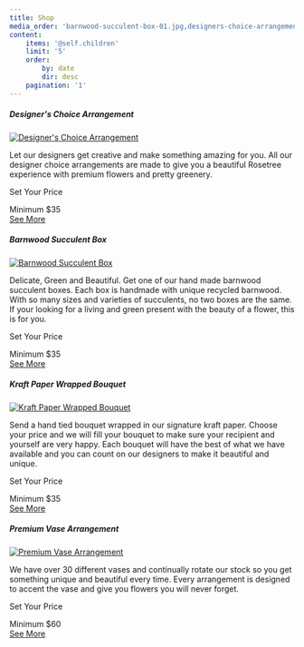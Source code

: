 ```yaml
---
title: Shop
media_order: 'barnwood-succulent-box-01.jpg,designers-choice-arrangement-shop-min.jpg,kraft-paper-wrapped-bouquet-03.jpg,premium-vase-arrangement-003-min.jpg'
content:
    items: '@self.children'
    limit: '5'
    order:
        by: date
        dir: desc
    pagination: '1'
---
```


<div class="container-fluid pt-4 pb-4">
	<div class="row pb-5">
		<div class="col-12 col-lg-4 col-xl-3 text-center pb-5">
			<div class="product rounded">
			<h5 class="h2 heading text-weight-bold">Designer's Choice Arrangement</h5>
			<a href="shop/designers-choice-arrangement"><img class="pt-3 pb-3 img-fluid" src="shop/designers-choice-arrangement-shop-min.jpg" alt="Designer's Choice Arrangement"></a>
			<p>Let our designers get creative and make something amazing for you. All our designer choice arrangements are made to give you a beautiful Rosetree experience with premium flowers and pretty greenery.</p>
			<p>Set Your Price</p>
			<span class="text-muted">Minimum $35</span><br />
			<a class="btn btn-primary btn-lg text-white" href="shop/designers-choice-arrangement">See More</a>
			</div>
		</div>
		<div class="col-12 col-lg-4 col-xl-3 text-center pb-5">
			<div class="product rounded">
			<h5 class="h2 heading text-weight-bold">Barnwood Succulent Box</h5>
        	<a href="shop/barnwood-succulent-box"><img class="pt-3 pb-3 img-fluid" src="shop/barnwood-succulent-box-01.jpg" alt="Barnwood Succulent Box"></a>
        	<p>Delicate, Green and Beautiful. Get one of our hand made barnwood succulent boxes. Each box is handmade with unique recycled barnwood. With so many sizes and varieties of succulents, no two boxes are the same. If your looking for a living and green present with the beauty of a flower, this is for you.</p>
			<p>Set Your Price</p>
			<span class="text-muted">Minimum $35</span><br />
			<a class="btn btn-primary btn-lg text-white" href="shop/barnwood-succulent-box">See More</a>
			</div>
		</div>
		<div class="col-12 col-lg-4 col-xl-3 text-center pb-5">
			<div class="product rounded">
			<h5 class="h2 heading text-weight-bold">Kraft Paper Wrapped Bouquet</h5>
			<a href="shop/kraft-paper-wrapped-bouquet"><img class="pt-3 pb-3 img-fluid" src="shop/kraft-paper-wrapped-bouquet-03.jpg" alt="Kraft Paper Wrapped Bouquet"></a>
			<p>Send a hand tied bouquet wrapped in our signature kraft paper. Choose your price and we will fill your bouquet to make sure your recipient and yourself are very happy. Each bouquet will have the best of what we have available and you can count on our designers to make it beautiful and unique.</p>
			<p>Set Your Price</p>
			<span class="text-muted">Minimum $35</span><br />
			<a class="btn btn-primary btn-lg text-white" href="shop/kraft-paper-wrapped-bouquet">See More</a>
			</div>
		</div>
		<div class="col-12 col-lg-4 col-xl-3 text-center pb-5">
			<div class="product rounded">
			<h5 class="h2 heading text-weight-bold">Premium Vase Arrangement</h5>
			<a href="shop/premium-vase-arrangement"><img class="pt-3 pb-3 img-fluid" src="shop/premium-vase-arrangement-003-min.jpg" alt="Premium Vase Arrangement"></a>
			<p>We have over 30 different vases and continually rotate our stock so you get something unique and beautiful every time. Every arrangement is designed to accent the vase and give you flowers you will never forget.</p>
			<p>Set Your Price</p>
			<span class="text-muted">Minimum $60</span><br />
			<a class="btn btn-primary btn-lg text-white" href="shop/premium-vase-arrangement">See More</a>
			</div>
		</div>
	</div>
</div>